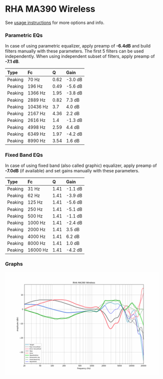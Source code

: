 # RHA MA390 Wireless
See [usage instructions](https://github.com/jaakkopasanen/AutoEq#usage) for more options and info.

### Parametric EQs
In case of using parametric equalizer, apply preamp of **-6.4dB** and build filters manually
with these parameters. The first 5 filters can be used independently.
When using independent subset of filters, apply preamp of **-7.1 dB**.

| Type    | Fc       |    Q | Gain    |
|:--------|:---------|:-----|:--------|
| Peaking | 70 Hz    | 0.62 | -3.0 dB |
| Peaking | 196 Hz   | 0.49 | -5.6 dB |
| Peaking | 1366 Hz  | 1.95 | -3.8 dB |
| Peaking | 2889 Hz  | 0.82 | 7.3 dB  |
| Peaking | 10436 Hz | 3.7  | 4.0 dB  |
| Peaking | 2167 Hz  | 4.36 | 2.2 dB  |
| Peaking | 2616 Hz  | 1.4  | -1.3 dB |
| Peaking | 4998 Hz  | 2.59 | 4.4 dB  |
| Peaking | 6349 Hz  | 1.97 | -4.2 dB |
| Peaking | 8990 Hz  | 3.54 | 1.6 dB  |

### Fixed Band EQs
In case of using fixed band (also called graphic) equalizer, apply preamp of **-7.0dB**
(if available) and set gains manually with these parameters.

| Type    | Fc       |    Q | Gain    |
|:--------|:---------|:-----|:--------|
| Peaking | 31 Hz    | 1.41 | -1.1 dB |
| Peaking | 62 Hz    | 1.41 | -3.9 dB |
| Peaking | 125 Hz   | 1.41 | -5.6 dB |
| Peaking | 250 Hz   | 1.41 | -5.1 dB |
| Peaking | 500 Hz   | 1.41 | -1.1 dB |
| Peaking | 1000 Hz  | 1.41 | -2.4 dB |
| Peaking | 2000 Hz  | 1.41 | 3.5 dB  |
| Peaking | 4000 Hz  | 1.41 | 6.2 dB  |
| Peaking | 8000 Hz  | 1.41 | 1.0 dB  |
| Peaking | 16000 Hz | 1.41 | -4.2 dB |

### Graphs
![](./RHA%20MA390%20Wireless.png)